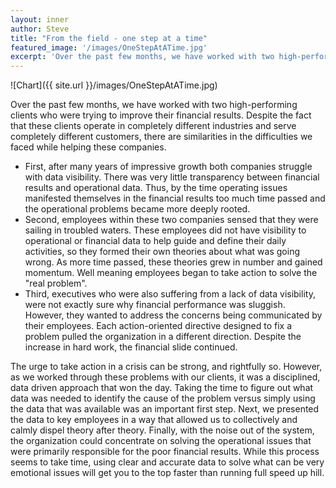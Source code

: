 ```yaml
---
layout: inner
author: Steve
title: "From the field - one step at a time"
featured_image: '/images/OneStepAtATime.jpg'
excerpt: 'Over the past few months, we have worked with two high-performing clients who were trying to improve their financial results. Despite the fact that these clients operate in completely different industries and serve completely different customers, there are similarities in the difficulties we faced while helping these companies...'
---
```

![Chart]({{ site.url }}/images/OneStepAtATime.jpg)

Over the past few months, we have worked with two high-performing clients who were trying to improve their financial results. Despite the fact that these clients operate in completely different industries and serve completely different customers, there are similarities in the difficulties we faced while helping these companies.

* First, after many years of impressive growth both companies struggle with data visibility. There was very little transparency between financial results and operational data. Thus, by the time operating issues manifested themselves in the financial results too much time passed and the operational problems became more deeply rooted.
* Second, employees within these two companies sensed that they were sailing in troubled waters. These employees did not have visibility to operational or financial data to help guide and define their daily activities, so they formed their own theories about what was going wrong. As more time passed, these theories grew in number and gained momentum. Well meaning employees began to take action to solve the "real problem".
* Third, executives who were also suffering from a lack of data visibility, were not exactly sure why financial performance was sluggish. However, they wanted to address the concerns being communicated by their employees. Each action-oriented directive designed to fix a problem pulled the organization in a different direction. Despite the increase in hard work, the financial slide continued.

The urge to take action in a crisis can be strong, and rightfully so. However, as we worked through these problems with our clients, it was a disciplined, data driven approach that won the day. Taking the time to figure out what data was needed to identify the cause of the problem versus simply using the data that was available was an important first step. Next, we presented the data to key employees in a way that allowed us to collectively and calmly dispel theory after theory. Finally, with the noise out of the system, the organization could concentrate on solving the operational issues that were primarily responsible for the poor financial results. While this process seems to take time, using clear and accurate data to solve what can be very emotional issues will get you to the top faster than running full speed up hill.